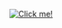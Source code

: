 [![Click me!](https://github.com/gmoraleslondono/gmoraleslondono/assets/20589565/844ac59a-e4f6-4cf2-8992-5b3329bd871c)](https://gmoraleslondono.github.io/portfolio/)
